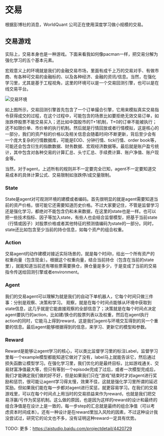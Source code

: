 

<!--
 * @version:
 * @Author:  StevenJokess（蔡舒起） https://github.com/StevenJokess
 * @Date: 2023-05-14 01:21:12
 * @LastEditors:  StevenJokess（蔡舒起） https://github.com/StevenJokess
 * @LastEditTime: 2023-09-11 20:01:14
 * @Description:
 * @Help me: make friends by a867907127@gmail.com and help me get some “foreign” things or service I need in life; 如有帮助，请赞助，失业3年了。![支付宝收款码](https://github.com/StevenJokess/d2rl/blob/master/img/%E6%94%B6.jpg)
 * @TODO::
 * @Reference:
-->
# 交易

根据彭博社的消息，WorldQuant 公司正在使用深度学习做小规模的交易。


## 交易游戏

实际上，交易本身也是一种游戏。下面来看我如何像pacman一样，把交易分解为强化学习的五个基本元素。

宏观意义上的环境就是我们的金融交易市场，里面有成千上万的交易对手、有做市商、有各种可交易的金融标的、以及各种经济、金融的资讯/信息。当然，在强化学习里，尤其是基于工程视角，这里的环境可以是一个交易回测引擎，也可以是在线交易平台。

![交易环境](../../img/trade_env.png)

如上图所示，交易回测引擎首先包含了一个订单撮合引擎，它用来模拟真实交易指令获得成交的过程，在这个过程中，可能包含的场景比如要拒绝无效交易订单，如涨跌停股票不能交易买入；还比如中国股市的T+1机制，T+0的订单不能被执行；还不如限价单、市价单的执行机制。然后就是行情回放或者行情模拟，这是核心的一部分，我们的资产标的价格以及相关信息会随着时间t不断更新，背后至少会有一个庞大复杂的行情数据库，可能是EOD、分钟行情、tick行情、order book等，可能还会包含衍生的指数数据、财务数据、宏观经济数据等。最后就是账户盈亏统计，其中包含对各种交易的计算汇总、头寸汇总、手续费计算、账户净值、账户现金等。

当然，对于agent，上述所有的规则并不一定要完全已知，agent不一定要知道交易成本的具体计算公式、交易限制如涨跌停/成交量限制。

### State

State是agent对可观测环境的建模或者编码。首先很明显的就是agent需要知道当前的资产价格，很可能它还需要知道历史价格。不过大家要记住，不管是监督学习还是强化学习，都绝对不能包含仍和未来数据，在这里的state也是一样。也可以把一些技术指标、因子等加入state，有些人也会结合监督模型，把基于当前state（行情或因子）对股票价格或者其他特征的预测值编码为state的一部分。同时，state还比如包含至少当前的持仓信息，如每个资产的组合权重。

### Action

交易agent的动作建模对接近实际场景的，就是每个时间t，给出一个所有资产的权重向量（包含现金）。根据这个权重向量，结合当前持仓（包含在当前的state里），就能知道当前还有哪些票需要换仓，换仓量是多少，于是变成了当前的交易指令传送给回测引擎或者environment。

### Agent

我们的交易agent可以理解为就是我们的自动下单机器人，它每个时间只做三件事：分别是观察、决策和学习。 观察，就是在每个时间点能够从环境中获取到state信息，这几乎就是它能直接观察的全部信息了；决策就是在每个时间点决定agent要执行的action，比如建/换仓的股票列表以及权重，然后在agent执行action的同时，它能马上得到reward，这是我们agent与环境交互得到的另一个重要的信息。最后agent能够根据得到的信息，来学习、更新它的模型和参数。

### Reward

Reward是能够让agent学习的核心，可以类比监督学习里的标注Label，监督学习里每一个example模型都能知道它做对了没有，label马上就能告诉它，然后通过损失函数让模型学习。在强化学习里，我们优化的是最终目标，比如游戏通关、交易财富净值最大等，但只有等到一个episode完成了过后，或者一次模型完成后，我们才能确定我们做的好不好，但是如果我们只在“游戏”结束时才对agent进行奖励和惩罚，很可能让agent学习得太慢，效果不佳，这就是强化学习里所谓的延迟奖励。但如果我们能在每一步都对agent进行奖惩，就更容易学习。在我们的交易游戏里，可以在每个时间点上用当时的交易损益来作为reward，也就是我们把交易浮赢/亏作为奖惩机制。这么做的原因，也是因为这样的reward的设计和最终的组合净值是在设计上是一致的，每一步step的汇总就是最终的组合净值（可以考虑资本时间成本）。还有一种设计是在reward里加入风险的因素，不过这种设计我没尝试过，研究它的论文也不多，没有证明这种reward一定具有优势。

[1]: http://pg.jrj.com.cn/acc/Res/CN_RES/INDUS/2017/10/20/bff2daa6-042b-41f8-837c-4b8575431726.pdf
[2]: https://bigquant.com/wiki/doc/-xoRs2BYj3r

TODO: 更多：https://aistudio.baidu.com/projectdetail/4420729
